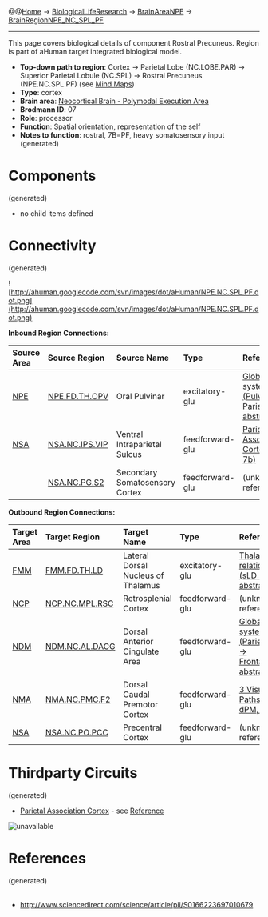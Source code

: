 @@[Home](Home.md) -> [BiologicalLifeResearch](BiologicalLifeResearch.md) -> [BrainAreaNPE](BrainAreaNPE.md) -> [BrainRegionNPE\_NC\_SPL\_PF](BrainRegionNPE_NC_SPL_PF.md)

---


This page covers biological details of component Rostral Precuneus.
Region is part of aHuman target integrated biological model.

  * **Top-down path to region**: Cortex -> Parietal Lobe (NC.LOBE.PAR) -> Superior Parietal Lobule (NC.SPL) -> Rostral Precuneus (NPE.NC.SPL.PF) (see [Mind Maps](OverallMindMaps.md))
  * **Type**: cortex
  * **Brain area**: [Neocortical Brain - Polymodal Execution Area](BrainAreaNPE.md)
  * **Brodmann ID**: 07
  * **Role**: processor
  * **Function**: Spatial orientation, representation of the self
  * **Notes to function**: rostral, 7B=PF, heavy somatosensory input
(generated)
# Components #
(generated)


  * no child items defined

# Connectivity #
(generated)


![http://ahuman.googlecode.com/svn/images/dot/aHuman/NPE.NC.SPL.PF.dot.png](http://ahuman.googlecode.com/svn/images/dot/aHuman/NPE.NC.SPL.PF.dot.png)

**Inbound Region Connections:**

| **Source Area** | **Source Region** | **Source Name** | **Type** | **Reference** |
|:----------------|:------------------|:----------------|:---------|:--------------|
| [NPE](BrainAreaNPE.md) | [NPE.FD.TH.OPV](BrainRegionNPE_FD_TH_OPV.md) | Oral Pulvinar   | excitatory-glu | [Global visual system (Pulvinar -> ParietalCortex, abstract)](http://www.sciencedirect.com/science/article/pii/S0959438808001566) |
| [NSA](BrainAreaNSA.md) | [NSA.NC.IPS.VIP](BrainRegionNSA_NC_IPS_VIP.md) | Ventral Intraparietal Sulcus | feedforward-glu | [Parietal Association Cortex (VIP -> 7b)](http://www.sciencedirect.com/science/article/pii/S0166223697010679) |
|                 | [NSA.NC.PG.S2](BrainRegionNSA_NC_PG_S2.md) | Secondary Somatosensory Cortex | feedforward-glu | (unknown reference) |

**Outbound Region Connections:**

| **Target Area** | **Target Region** | **Target Name** | **Type** | **Reference** |
|:----------------|:------------------|:----------------|:---------|:--------------|
| [FMM](BrainAreaFMM.md) | [FMM.FD.TH.LD](BrainRegionFMM_FD_TH_LD.md) | Lateral Dorsal Nucleus of Thalamus | excitatory-glu | [Thalamocortical relationships (sLD -> LD, abstract)](http://what-when-how.com/neuroscience/the-thalamus-and-cerebral-cortex-integrative-systems-part-2/) |
| [NCP](BrainAreaNCP.md) | [NCP.NC.MPL.RSC](BrainRegionNCP_NC_MPL_RSC.md) | Retrosplenial Cortex | feedforward-glu | (unknown reference) |
| [NDM](BrainAreaNDM.md) | [NDM.NC.AL.DACG](BrainRegionNDM_NC_AL_DACG.md) | Dorsal Anterior Cingulate Area | feedforward-glu | [Global visual system (ParietalCortex -> FrontalCortex, abstract)](http://www.sciencedirect.com/science/article/pii/S0959438808001566) |
| [NMA](BrainAreaNMA.md) | [NMA.NC.PMC.F2](BrainRegionNMA_NC_PMC_F2.md) | Dorsal Caudal Premotor Cortex | feedforward-glu | [3 Visual Cortex Paths (SPL -> dPM, abstract)](http://ahuman.googlecode.com/svn/research/articles/Biological/2008-dorsal-stream.pdf) |
| [NSA](BrainAreaNSA.md) | [NSA.NC.PO.PCC](BrainRegionNSA_NC_PO_PCC.md) | Precentral Cortex | feedforward-glu | (unknown reference) |

# Thirdparty Circuits #
(generated)

  * [Parietal Association Cortex](http://ars.els-cdn.com/content/image/1-s2.0-S0166223697010679-gr6.gif) - see [Reference](http://www.sciencedirect.com/science/article/pii/S0166223697010679)

<img src='http://ars.els-cdn.com/content/image/1-s2.0-S0166223697010679-gr6.gif' alt='unavailable'>


<h1>References</h1>
(generated)<br>
<br>
<ul><li><a href='http://www.sciencedirect.com/science/article/pii/S0166223697010679'>http://www.sciencedirect.com/science/article/pii/S0166223697010679</a></li></ul>
